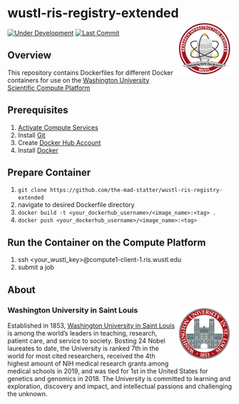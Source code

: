# wustl-ris-registry-extended <img src="img/ris_logo.jpg" align="right" width="125px" />

[![Under Development](https://img.shields.io/badge/status-under%20development-red.svg)](https://github.com/the-mad-statter/wustl-ris-registry-extended)
[![Last Commit](https://img.shields.io/github/last-commit/the-mad-statter/wustl-ris-registry-extended.svg)](https://github.com/the-mad-statter/wustl-ris-registry-extended/commits/master)

## Overview

This repository contains Dockerfiles for different Docker containers for use on the [Washington University Scientific Compute Platform](https://docs.ris.wustl.edu/doc/compute/02_compute.html)

## Prerequisites

1. [Activate Compute Services](https://ris.wustl.edu/services/compute/resources/)
2. Install [Git](https://git-scm.com/downloads)
3. Create [Docker Hub Account](https://hub.docker.com/)
4. Install [Docker](https://docs.docker.com/get-docker/)

## Prepare Container

1. `git clone https://github.com/the-mad-statter/wustl-ris-registry-extended`
2. navigate to desired Dockerfile directory
3. `docker build -t <your_dockerhub_username>/<image_name>:<tag> .`
4. `docker push <your_dockerhub_username>/<image_name>:<tag>`

## Run the Container on the Compute Platform

1. ssh <your_wustl_key>@compute1-client-1.ris.wustl.edu
2. submit a job

## About

### Washington University in Saint Louis <img src="img/brookings_seal.png" align="right" width="125px"/>

Established in 1853, [Washington University in Saint
Louis](https://www.wustl.edu) is among the world’s leaders in teaching,
research, patient care, and service to society. Bosting 24 Nobel
laureates to date, the University is ranked 7th in the world for most
cited researchers, received the 4th highest amount of NIH medical
research grants among medical schools in 2019, and was tied for 1st in
the United States for genetics and genomics in 2018. The University is
committed to learning and exploration, discovery and impact, and
intellectual passions and challenging the unknown.